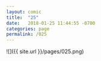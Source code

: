 ```yaml
---
layout: comic
title:  "25"
date:   2018-01-25 11:44:55 -0700
categories: page
permalink: /025
---
```

![]({{ site.url }}/pages/025.png)
